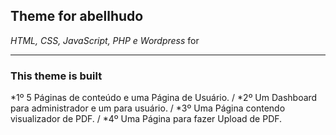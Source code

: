 ## Theme for abellhudo


*HTML,
CSS,
JavaScript,
PHP
 e
 Wordpress* for
 
 ---
 
 ### This theme is built
 
 *1º 5 Páginas de conteúdo e uma Página de Usuário.
 /
 *2º Um Dashboard para administrador e um para usuário.
 /
 *3º Uma Página contendo visualizador de PDF.
 /
 *4º Uma Página para fazer Upload de PDF.
